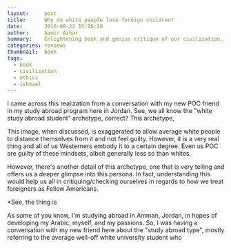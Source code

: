 ```yaml
---
layout:     post
title:      Why do white people love foreign children?
date:       2016-08-22 15:26:20
author:     Aamir Azhar
summary:    Enlightening book and genius critique of our civilization.
categories: reviews
thumbnail:  book
tags:
  - book
  - civilization
  - ethics
  - ishmael
---
```

I came across this realization from a conversation with my new POC friend in my study abroad program here in Jordan. See, we all know the "white study abroad student" archetype, correct? This archetype,

This image, when discussed, is exaggerated to allow average white people to distance themselves from it and not feel guilty. However, it is a very real thing and all of us Westerners embody it to a certain degree. Even us POC are guilty of these mindsets, albeit generally less so than whites.

However, there's another detail of this archetype, one that is very telling and offers us a deeper glimpse into this persona. In fact, understanding this would help us all in critiquing/checking ourselves in regards to how we treat foreigners as Fellow Americans.

*See, the thing is

As some of you know, I'm studying abroad in Amman, Jordan, in hopes of developing my Arabic, myself, and my passions. So, I was having a conversation with my new friend here about the "study abroad type", mostly referring to the average well-off white university student who
